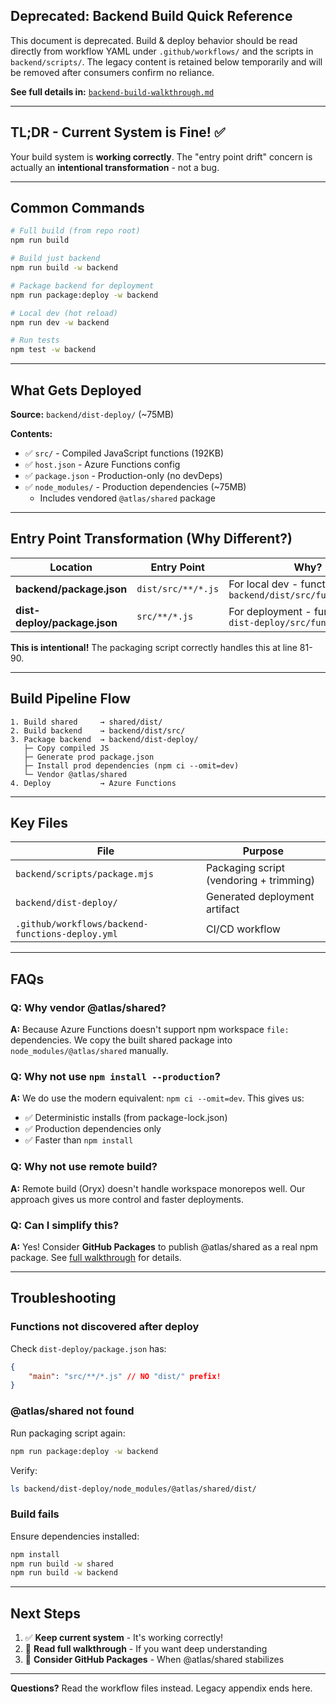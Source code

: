## Deprecated: Backend Build Quick Reference

This document is deprecated. Build & deploy behavior should be read directly from workflow YAML under `.github/workflows/` and the scripts in `backend/scripts/`. The legacy content is retained below temporarily and will be removed after consumers confirm no reliance.

<!-- LEGACY BUILD DOC (deprecated) -->

**See full details in:** [`backend-build-walkthrough.md`](./backend-build-walkthrough.md)

---

## TL;DR - Current System is Fine! ✅

Your build system is **working correctly**. The "entry point drift" concern is actually an **intentional transformation** - not a bug.

---

## Common Commands

```bash
# Full build (from repo root)
npm run build

# Build just backend
npm run build -w backend

# Package backend for deployment
npm run package:deploy -w backend

# Local dev (hot reload)
npm run dev -w backend

# Run tests
npm test -w backend
```

---

## What Gets Deployed

**Source:** `backend/dist-deploy/` (~75MB)

**Contents:**

-   ✅ `src/` - Compiled JavaScript functions (192KB)
-   ✅ `host.json` - Azure Functions config
-   ✅ `package.json` - Production-only (no devDeps)
-   ✅ `node_modules/` - Production dependencies (~75MB)
    -   Includes vendored `@atlas/shared` package

---

## Entry Point Transformation (Why Different?)

| Location                     | Entry Point        | Why?                                                           |
| ---------------------------- | ------------------ | -------------------------------------------------------------- |
| **backend/package.json**     | `dist/src/**/*.js` | For local dev - functions at `backend/dist/src/functions/*.js` |
| **dist-deploy/package.json** | `src/**/*.js`      | For deployment - functions at `dist-deploy/src/functions/*.js` |

**This is intentional!** The packaging script correctly handles this at line 81-90.

---

## Build Pipeline Flow

```
1. Build shared     → shared/dist/
2. Build backend    → backend/dist/src/
3. Package backend  → backend/dist-deploy/
   ├─ Copy compiled JS
   ├─ Generate prod package.json
   ├─ Install prod dependencies (npm ci --omit=dev)
   └─ Vendor @atlas/shared
4. Deploy           → Azure Functions
```

---

## Key Files

| File                                             | Purpose                                 |
| ------------------------------------------------ | --------------------------------------- |
| `backend/scripts/package.mjs`                    | Packaging script (vendoring + trimming) |
| `backend/dist-deploy/`                           | Generated deployment artifact           |
| `.github/workflows/backend-functions-deploy.yml` | CI/CD workflow                          |

---

## FAQs

### Q: Why vendor @atlas/shared?

**A:** Because Azure Functions doesn't support npm workspace `file:` dependencies. We copy the built shared package into `node_modules/@atlas/shared` manually.

### Q: Why not use `npm install --production`?

**A:** We do use the modern equivalent: `npm ci --omit=dev`. This gives us:

-   ✅ Deterministic installs (from package-lock.json)
-   ✅ Production dependencies only
-   ✅ Faster than `npm install`

### Q: Why not use remote build?

**A:** Remote build (Oryx) doesn't handle workspace monorepos well. Our approach gives us more control and faster deployments.

### Q: Can I simplify this?

**A:** Yes! Consider **GitHub Packages** to publish @atlas/shared as a real npm package. See [full walkthrough](./backend-build-walkthrough.md#github-packages-as-private-registry) for details.

---

## Troubleshooting

### Functions not discovered after deploy

Check `dist-deploy/package.json` has:

```json
{
    "main": "src/**/*.js" // NO "dist/" prefix!
}
```

### @atlas/shared not found

Run packaging script again:

```bash
npm run package:deploy -w backend
```

Verify:

```bash
ls backend/dist-deploy/node_modules/@atlas/shared/dist/
```

### Build fails

Ensure dependencies installed:

```bash
npm install
npm run build -w shared
npm run build -w backend
```

---

## Next Steps

1. ✅ **Keep current system** - It's working correctly!
2. 📖 **Read full walkthrough** - If you want deep understanding
3. 🚀 **Consider GitHub Packages** - When @atlas/shared stabilizes

---

**Questions?** Read the workflow files instead. Legacy appendix ends here.

<!-- END LEGACY BUILD DOC -->
